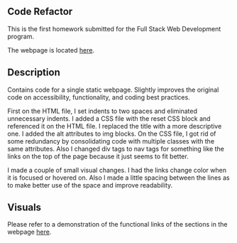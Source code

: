 ## Code Refactor

This is the first homework submitted for the Full Stack Web Development program. 

The webpage is located <a href="https://awpdev.github.io/Homework-01-Code-Refactor/">here</a>.

## Description

Contains code for a single static webpage. Slightly improves the original code on accessibility, functionality, and coding best practices.

First on the HTML file, I set indents to two spaces and eliminated unnecessary indents. I added a CSS file with the reset CSS block and referenced it on the HTML file. I replaced the title with a more descriptive one. I added the alt attributes to img blocks. On the CSS file, I got rid of some redundancy by consolidating code with multiple classes with the same attributes. Also I changed div tags to nav tags for something like the links on the top of the page because it just seems to fit better.

I made a couple of small visual changes. I had the links change color when it is focused or hovered on. Also I made a little spacing between the lines as to make better use of the space and improve readability.

## Visuals

Please refer to a demonstration of the functional links of the sections in the webpage <a href="https://drive.google.com/file/d/1jRo_oiLGjXq_VXVFaKhi3CGXcYoOOyyd/view?usp=sharing">here</a>.